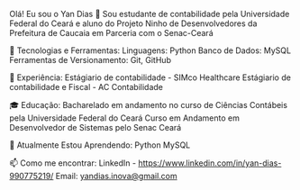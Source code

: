 Olá! Eu sou o Yan Dias 👋
Sou estudante de contabilidade pela Universidade Federal do Ceará e aluno do Projeto Ninho de Desenvolvedores da Prefeitura de Caucaia
em Parceria com o Senac-Ceará

🚀 Tecnologias e Ferramentas:
Linguagens: Python
Banco de Dados: MySQL
Ferramentas de Versionamento: Git, GitHub

💼 Experiência:
Estágiario de contabilidade - SIMco Healthcare
Estágiario de contabilidade e Fiscal - AC Contabilidade

🎓 Educação:
Bacharelado em andamento no curso de Ciências Contábeis pela Universidade Federal do Ceará
Curso em Andamento em Desenvolvedor de Sistemas pelo Senac Ceará 

🌱 Atualmente Estou Aprendendo:
Python
MySQL

📫 Como me encontrar:
LinkedIn - https://www.linkedin.com/in/yan-dias-990775219/
Email: yandias.inova@gmail.com

